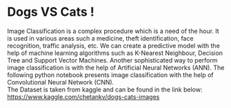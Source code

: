 # Dogs VS Cats !
Image Classification is a complex procedure which is a need of the hour. It is used in various areas such a medicine, theft identification, face recognition, traffic analysis, etc. We can create a predictive model with the help of machine learning algorithms such as K-Nearest Neighbour, Decision Tree and Support Vector Machines. Another sophisticated way to perform image classification is with the help of Artificial Neural Networks (ANN). The following python notebook presents image classification with the help of Convolutional Neural Network (CNN). <br>The Dataset is taken from kaggle and can be found in the link below: 
<br>https://www.kaggle.com/chetankv/dogs-cats-images
